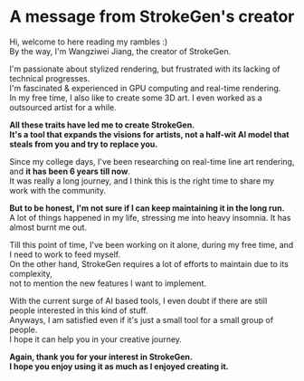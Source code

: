 ﻿<h1 style="text-align: center;">A message from StrokeGen's creator</h1>

Hi, welcome to here reading my rambles :)
</br>By the way, I'm Wangziwei Jiang, the creator of StrokeGen.

I'm passionate about stylized rendering, but frustrated with its lacking of technical progresses. 
</br>I'm fascinated & experienced in GPU computing and real-time rendering. 
</br>In my free time, I also like to create some 3D art. I even worked as a outsourced artist for a while. 

**All these traits have led me to create StrokeGen.** 
</br>**It's a tool that expands the visions for artists, not a half-wit AI model that steals from you and try to replace you.** 

Since my college days, I've been researching on real-time line art rendering, and **it has been 6 years till now**. 
</br>It was really a long journey, and I think this is the right time to share my work with the community.

**But to be honest, I'm not sure if I can keep maintaining it in the long run.**
</br>A lot of things happened in my life, stressing me into heavy insomnia. It has almost burnt me out. 

Till this point of time, I've been working on it alone, during my free time, and I need to work to feed myself.
</br>On the other hand, StrokeGen requires a lot of efforts to maintain due to its complexity, 
</br>not to mention the new features I want to implement. 

With the current surge of AI based tools, I even doubt if there are still people interested in this kind of stuff.
</br>Anyways, I am satisfied even if it's just a small tool for a small group of people.
</br>I hope it can help you in your creative journey.

**Again, thank you for your interest in StrokeGen.** 
</br>**I hope you enjoy using it as much as I enjoyed creating it.**
